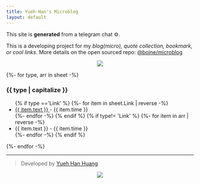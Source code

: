 ```yaml
---
title: Yueh-Han's Microblog
layout: default
---
```


This site is **generated** from a telegram chat ⚙️. 

This is a developing project for my *blog(micro), quote collection, bookmark, or cool links*. More details on the open sourced repo: [@bojne/microblog](https://github.com/Bojne/microblog)

<center class='noStyle'>
<a href='https://app.netlify.com/sites/bmk/deploys'>
<img src='https://api.netlify.com/api/v1/badges/8f688436-973d-4ab9-be07-d4013ccaf8fe/deploy-status'></img>
 </a>
 </center>



{%- for type, arr in sheet -%}
  <h3>{{ type | capitalize }}</h3>

  <ul class="listing">
  {% if type =='Link' %}
  {%- for item in sheet.Link | reverse -%}
    <li><a href={{item.text}} target="_blank">{{ item.text }} </a> <span> - {{ item.time }}<span> </li>
    {%- endfor -%}
  {% endif %}
  {% if type!= 'Link' %}
    {%- for item in arr | reverse -%}
    <li>{{ item.text }}<span> - {{ item.time }}<span></li>
    {%- endfor -%}
  {% endif %}
</ul>
{%- endfor -%}

<br>

---


> Developed by [Yueh Han Huang](https://yhhuang.me)

<center>
<a href='https://app.netlify.com/start/deploy?repository=https://github.com/Bojne/microblog'>
<img src='https://www.netlify.com/img/deploy/button.svg'></img>
 </a>
 </center>




